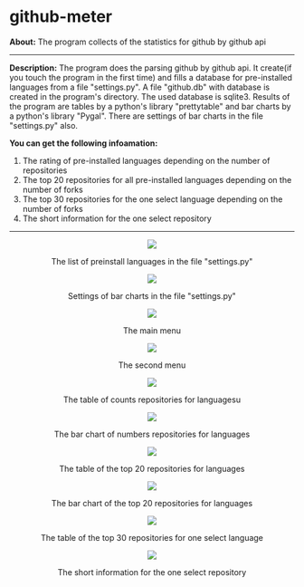 # github-meter

**About:** The program collects of the statistics for github by github api

<hr>

**Description:** The program does the parsing github by github api. It create(if you touch the program in the first time) and fills a database for pre-installed languages from a file "settings.py". A file "github.db" with database is created in the program's directory. The used database is sqlite3. Results of the program are tables by a python's library "prettytable" and bar charts by a python's library "Pygal". There are settings of bar charts in the file "settings.py" also. 

**You can get the following infoamation:**
1. The rating of pre-installed languages depending on the number of repositories
2. The top 20 repositories for all pre-installed languages depending on the number of forks
3. The top 30 repositories for the one select language depending on the number of forks
4. The short information for the one select repository

<hr>

<p align="center">
  <img src="screenshots/00_preinstall_langs.png"/>
<p align="center">The list of preinstall languages in the file "settings.py"<p align="center">
</p>

<p align="center">
  <img src="screenshots/000_settings_barcharts.png"/>
<p align="center">Settings of bar charts in the file "settings.py"<p align="center">
</p>

<p align="center">
  <img src="screenshots/001_main_menu.png"/>
<p align="center">The main menu<p align="center">
</p>

<p align="center">
  <img src="screenshots/002_second_menu.png"/>
<p align="center">The second menu<p align="center">
</p>

<p align="center">
  <img src="screenshots/003_table_lang_date.png"/>
<p align="center">The table of counts repositories for languagesu<p align="center">
</p>

<p align="center">
  <img src="screenshots/004_bar_lang_date.png"/>
<p align="center">The bar chart of numbers repositories for languages<p align="center">
</p>

<p align="center">
  <img src="screenshots/005_table_top20_repos_date.png"/>
<p align="center">The table of the top 20 repositories for languages<p align="center">
</p>

<p align="center">
  <img src="screenshots/006_bar_top20_repos_date.png"/>
<p align="center">The bar chart of the top 20 repositories for languages<p align="center">
</p>

<p align="center">
  <img src="screenshots/007_table_top30_repos_lang.png"/>
<p align="center">The table of the top 30 repositories for one select language<p align="center">
</p>

<p align="center">
  <img src="screenshots/008_info_repo.png"/>
<p align="center">The short information for the one select repository<p align="center">
</p>
